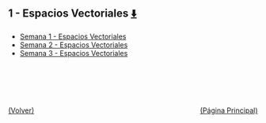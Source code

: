 
<html>
<body>
<h2>1 - Espacios Vectoriales <a href="https://downgit.github.io/#/home?url=https://github.com/Apuntes-FIUBA/Apuntes-Electronica/tree/main/81 - Matemática/8102 - Algebra II/Clases Vargas/1 - Espacios Vectoriales" style="font-size:20px">  ⬇️ </a></h2>
<ul>
    <li><a href="Semana 1 - Espacios Vectoriales">Semana 1 - Espacios Vectoriales</a></li>
    <li><a href="Semana 2 - Espacios Vectoriales">Semana 2 - Espacios Vectoriales</a></li>
    <li><a href="Semana 3 - Espacios Vectoriales">Semana 3 - Espacios Vectoriales</a></li>
</ul>
</body>
</html>















<br><br><br><br><br><a href="../" style="float: left">(Volver)</a> <a href="https://apuntes-fiuba.github.io/Apuntes-Electronica" style="float: right">(Página Principal)</a>
